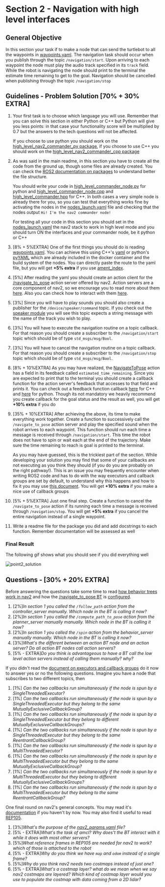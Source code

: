 # Section 2 - Navigation with high level interfaces

## General Objective

In this section your task if to make a node that can send the turtlebot to all the waypoints in [waypoints.yaml](../rover/ros2/src/tb_bringup/config/waypoints.yaml). The navigation task should occur when you publish through the topic `/navigation/start`. Upon arriving to each waypoint the node must play the audio track specified in its `track` field. While the robot is navigating the node should print to the terminal the estimate time remaining to get to the goal. Navigation should be cancelled when publishing through the topic `/navigation/stop`

## Guidelines - Problem Solution [70% + 30% EXTRA]

1. Your first task is to choose which language you will use. Remember that you can solve this section in either Python or C++ but Python will give you less points: in that case your functionality score will be multiplied by 0.7 but the answers to the tech questions will not be affected.

    If you choose to use python you should work on the [high_level_nav2_commander_py package](../rover/ros2/src/high_level_nav2_commander_py/), if you choose to use C++ you should work on the [high_level_nav2_commander_cpp package](../rover/ros2/src/high_level_nav2_commander_cpp/)

2. As was said in the main readme, in this section you have to create all the code from the ground up, though some files are already created. You can check the [ROS2 documentation on packages](https://docs.ros.org/en/dashing/Tutorials/Creating-Your-First-ROS2-Package.html) to understand better the file structure. 

    You should write your code in [high_level_commander_node.py](../rover/ros2/src/high_level_nav2_commander_py/high_level_nav2_commander_py/high_level_commander_node.py) for python and [high_level_commander_node.cpp](../rover/ros2/src/high_level_nav2_commander_cpp/src/high_level_commander_node.cpp) and [high_level_commander.hpp](../rover/ros2/src/high_level_nav2_commander_cpp/include/high_level_nav2_commander_cpp/high_level_commander.hpp) for C++. In both cases a very simple node is already there for you, so you can test that everything works fine by activating the nodes in the [nodes_launch.yaml](../configs/nodes_launch.yaml) file and checking that the nodes output `Hi! I'm the nav2 commander node!`

    For testing all your code in this section you should set in the [nodes_launch.yaml](../configs/nodes_launch.yaml) the nav2 stack to work in high level mode and you should turn ON the interfaces and your commander node, be it python or C++

3. [8% + 5%EXTRA] One of the first things you should do is reading [waypoints.yaml](../rover/ros2/src/tb_bringup/config/waypoints.yaml). You can achieve this using C++'s [yaml](https://github.com/jbeder/yaml-cpp/wiki/Tutorial) or python's [pyYAML](https://pyyaml.org/wiki/PyYAMLDocumentation) which are already included in the docker container and the build system of the nodes. You can directly paste the route to the yaml file, but you will get **+5% extra** if you use [ament_index](https://docs.ros2.org/latest/api/ament_index_cpp/index.html).


4. [5%] After reading the yaml you should create an action client for the [/navigate_to_pose](https://github.com/ros-planning/navigation2/blob/main/nav2_msgs/action/NavigateToPose.action) action server offered by nav2. Action servers are a core component of nav2, so we encourage you to read more about them [here](https://navigation.ros.org/concepts/index.html#action-server). Also you can check how to interact with them [here](https://docs.ros.org/en/rolling/Tutorials/Intermediate/Writing-an-Action-Server-Client/Cpp.html#writing-an-action-client).

5. [3%] Since you will have to play sounds you should also create a publisher for the `/device/speaker/command` topic. If you check out the [speaker module](../rover/ros2/src/interfaces/src/modules/speaker.cpp) you will see this topic expects a string message with the name of the track you wish to play.

6. [3%] You will have to execute the navigation routine on a topic callback. For that reason you should create a subscriber to the `/navigation/start` topic which should be of type `std_msgs/msg/Bool`. 

7. [3%] You will have to cancel the navigation routine on a topic callback. For that reason you should create a subscriber to the `/navigation/stop` topic which should be of type `std_msgs/msg/Bool`. 

8. [8% + 10%EXTRA] As you may have realized, the [NavigateToPose](https://github.com/ros-planning/navigation2/blob/main/nav2_msgs/action/NavigateToPose.action) action has a field in its feedback called `estimated_time_remaining`. Since you are expected to print that to the terminal you should create a callback function for the action server's feedback that accesses to that field and prints it. You can check out a feedback function callback [here](https://docs.ros.org/en/rolling/Tutorials/Intermediate/Writing-an-Action-Server-Client/Cpp.html#writing-an-action-client) for C++ and [here](https://docs.ros.org/en/rolling/Tutorials/Intermediate/Writing-an-Action-Server-Client/Py.html#getting-feedback) for python. Though its not mandatory we heavily recommend you create callback for the goal status and the result as well, you will get **+10% extra** if you do

9. [35% + 10%EXTRA] After achieving the above, its time to make everything work together. Create a function to successively call the `/navigate_to_pose` action server and play the specified sound when the robot arrives to each waypoint. This function should run each time a message is received through `/navigation/start`. This time the robot does not have to spin or wait each at the end of the trajectory. Make sure the time remaining to reach is goal is printed to the terminal.

    As you may have guessed, this is the trickiest part of the section. While developing your solution you may find that some of your callbacks are not executing as you think they should (if you do you are probably on the right pathway!). This is an issue you may frequently encounter when writing ROS2 code and has to do with the way executors and callback groups are set by default, to understand why this happens and how to fix it you may use [this document](https://discourse.ros.org/t/how-to-use-callback-groups-in-ros2/25255). You will get **+10% extra** if you make a nice use of callback groups

9. [5% + 5%EXTRA] Just one final step. Create a function to cancel the `/navigate_to_pose` action if its running each time a message is received through `/navigation/stop`. You will get **+5% extra** if you cancel the entire navigation instead of a single waypoint.

10. Write a readme file for the package you did and add docstrings to each function. Remember documentation will be assessed as well

### Final Result

The following gif shows what you should see if you did everything well

![point2_solution](https://user-images.githubusercontent.com/71234974/211886931-238a87ef-2e91-4010-accc-a2eade6d0dd9.gif)


## Questions - [30% + 20% EXTRA]

Before answering the questions take some time to read [how behavior trees work in nav2](https://navigation.ros.org/behavior_trees/index.html) and how the [/navigate_to_pose BT](https://github.com/ros-planning/navigation2/blob/main/nav2_bt_navigator/behavior_trees/navigate_to_pose_w_replanning_and_recovery.xml) is [configured](https://navigation.ros.org/behavior_trees/overview/detailed_behavior_tree_walkthrough.html#navigate-to-pose-with-replanning-and-recovery).

1. [2%]_In section 1 you called the `/follow_path` action from the controller_server manually. Which node in the BT is calling it now?_
1. [2%]_In section 1 you called the `/compute_path_to_pose` action from the planner_server manually manually. Which node in the BT is calling it now?_
1. [2%]_In section 1 you called the `/spin` action from the behavior_server manually manually. Which node in the BT is calling it now?_
1. [3%]_What's the different between an action BT node and an action server? Do all action BT nodes call action servers?_
1. [5% - EXTRA]_Do you think is advantageous to have a BT call the low level action servers instead of calling them manually? why?_

If you didn't read the [document on executors and callback groups](https://discourse.ros.org/t/how-to-use-callback-groups-in-ros2/25255) do it now to answer yes or no the following questions. Imagine you have a node that subscribes to two different topics, then

1. [1%] _Can the two callbacks run simultaneously if the node is spun by a SingleThreadedExecutor?_
1. [1%] _Can the two callbacks run simultaneously if the node is spun by a SingleThreadedExecutor but they belong to the same MutuallyExclusiveCallbackGroup?_
1. [1%] _Can the two callbacks run simultaneously if the node is spun by a SingleThreadedExecutor but they belong to different MutuallyExclusiveCallbackGroups?_
1. [1%] _Can the two callbacks run simultaneously if the node is spun by a SingleThreadedExecutor but they belong to the same ReentrantCallbackGroup?_
1. [1%] _Can the two callbacks run simultaneously if the node is spun by a MultiThreadedExecutor?_
1. [1%] _Can the two callbacks run simultaneously if the node is spun by a MultiThreadedExecutor but they belong to the same MutuallyExclusiveCallbackGroup?_
1. [1%] _Can the two callbacks run simultaneously if the node is spun by a MultiThreadedExecutor but they belong to different MutuallyExclusiveCallbackGroups?_
1. [1%] _Can the two callbacks run simultaneously if the node is spun by a MultiThreadedExecutor but they belong to the same ReentrantCallbackGroup?_

One final round on nav2's general concepts. You may read it's [documentation](https://navigation.ros.org/concepts/index.html) if you haven't by now. You may also find it useful to read [REP105](https://www.ros.org/reps/rep-0105.html).

1. [3%]_What's the purpose of the [nav2_params.yaml](../rover/ros2/src/tb_bringup/params/nav2_params.yaml) file?_
1. [5% - EXTRA]_What's the task of amcl? Why does't the BT interact with it while it does with most other servers?_
1. [5%]_What reference frames in REP105 are needed for nav2 to work? which of those is attached to the robot_
1. [5% - EXTRA]_Why do you think we have `map` and `odom` instead of a single frame?_
1. [5%]_Why do you think nav2 needs two costmaps instead of just one?_
1. [5% - EXTRA]_What's a costmap layer? what do we mean when we say nav2 costmaps are layered? Which kind of costmap layer would you use to populate the costmap with data coming from a 2D lidar?_